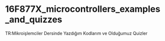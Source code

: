 # 16F877X_microcontrollers_examples_and_quizzes
 TR:Mikroişlemciler Dersinde Yazdığım Kodlarım ve Olduğumuz Quizler
